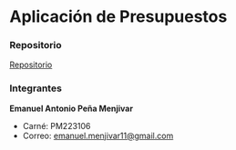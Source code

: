 # Aplicación de Presupuestos

### Repositorio

[Repositorio](https://github.com/Zaroouk/pokebank)

### Integrantes

**Emanuel Antonio Peña Menjivar**
  - Carné: PM223106
  - Correo: emanuel.menjivar11@gmail.com




